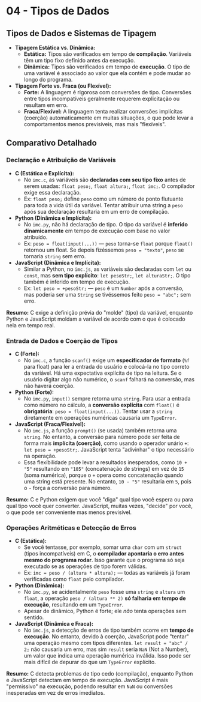 # 04 - Tipos de Dados

## Tipos de Dados e Sistemas de Tipagem

* **Tipagem Estática vs. Dinâmica:**
    * **Estática:** Tipos são verificados em tempo de **compilação**. Variáveis têm um tipo fixo definido antes da execução.
    * **Dinâmica:** Tipos são verificados em tempo de **execução**. O tipo de uma variável é associado ao valor que ela contém e pode mudar ao longo do programa.
* **Tipagem Forte vs. Fraca (ou Flexível):**
    * **Forte:** A linguagem é rigorosa com conversões de tipo. Conversões entre tipos incompatíveis geralmente requerem explicitação ou resultam em erro.
    * **Fraca/Flexível:** A linguagem tenta realizar conversões implícitas (coerção) automaticamente em muitas situações, o que pode levar a comportamentos menos previsíveis, mas mais "flexíveis".

## Comparativo Detalhado

### Declaração e Atribuição de Variáveis

* **C (Estática e Explícita):**
    * No `imc.c`, as variáveis são **declaradas com seu tipo fixo** antes de serem usadas: `float peso;`, `float altura;`, `float imc;`. O compilador exige essa declaração.
    * Ex: `float peso;` define `peso` como um número de ponto flutuante para toda a vida útil da variável. Tentar atribuir uma string a `peso` após sua declaração resultaria em um erro de compilação.
* **Python (Dinâmica e Implícita):**
    * No `imc.py`, não há declaração de tipo. O tipo da variável é **inferido dinamicamente** em tempo de execução com base no valor atribuído.
    * Ex: `peso = float(input(...))` — `peso` torna-se `float` porque `float()` retornou um float. Se depois fizéssemos `peso = "texto"`, `peso` se tornaria `string` sem erro.
* **JavaScript (Dinâmica e Implícita):**
    * Similar a Python, no `imc.js`, as variáveis são declaradas com `let` ou `const`, mas **sem tipo explícito**: `let pesoStr;`, `let alturaStr;`. O tipo também é inferido em tempo de execução.
    * Ex: `let peso = +pesoStr;` — `peso` é um `Number` após a conversão, mas poderia ser uma `String` se tivéssemos feito `peso = "abc";` sem erro.

**Resumo:** C exige a definição prévia do "molde" (tipo) da variável, enquanto Python e JavaScript moldam a variável de acordo com o que é colocado nela em tempo real.

### Entrada de Dados e Coerção de Tipos

* **C (Forte):**
    * No `imc.c`, a função `scanf()` exige um **especificador de formato** (`%f` para float) para ler a entrada do usuário e colocá-la no tipo correto da variável. Há uma expectativa explícita de tipo na leitura. Se o usuário digitar algo não numérico, o `scanf` falhará na conversão, mas não haverá coerção.
* **Python (Forte):**
    * No `imc.py`, `input()` sempre retorna uma `string`. Para usar a entrada como número no cálculo, a **conversão explícita** com `float()` é **obrigatória**: `peso = float(input(...))`. Tentar usar a `string` diretamente em operações numéricas causaria um `TypeError`.
* **JavaScript (Fraca/Flexível):**
    * No `imc.js`, a função `prompt()` (se usada) também retorna uma `string`. No entanto, a conversão para número pode ser feita de forma mais **implícita (coerção)**, como usando o operador unário `+`: `let peso = +pesoStr;`. JavaScript tenta "adivinhar" o tipo necessário na operação.
    * Essa flexibilidade pode levar a resultados inesperados, como `10 + "5"` resultando em `"105"` (concatenação de strings) em vez de `15` (soma numérica), porque o `+` opera como concatenação quando uma string está presente. No entanto, `10 - "5"` resultaria em `5`, pois o `-` força a conversão para número.

**Resumo:** C e Python exigem que você "diga" qual tipo você espera ou para qual tipo você quer converter. JavaScript, muitas vezes, "decide" por você, o que pode ser conveniente mas menos previsível.

### Operações Aritméticas e Detecção de Erros

* **C (Estática):**
    * Se você tentasse, por exemplo, somar uma `char` com um `struct` (tipos incompatíveis) em C, o **compilador apontaria o erro antes mesmo do programa rodar**. Isso garante que o programa só seja executado se as operações de tipo forem válidas.
    * Ex: `imc = peso / (altura * altura);` — todas as variáveis já foram verificadas como `float` pelo compilador.
* **Python (Dinâmica):**
    * No `imc.py`, se acidentalmente `peso` fosse uma `string` e `altura` um `float`, a operação `peso / (altura ** 2)` **só falharia em tempo de execução**, resultando em um `TypeError`.
    * Apesar de dinâmico, Python é forte; ele *não* tenta operações sem sentido.
* **JavaScript (Dinâmica e Fraca):**
    * No `imc.js`, a detecção de erros de tipo também ocorre em **tempo de execução**. No entanto, devido à coerção, JavaScript pode "tentar" uma operação mesmo com tipos diferentes. `let result = "abc" / 2;` não causaria um erro, mas sim `result` seria `NaN` (Not a Number), um valor que indica uma operação numérica inválida. Isso pode ser mais difícil de depurar do que um `TypeError` explícito.

**Resumo:** C detecta problemas de tipo cedo (compilação), enquanto Python e JavaScript detectam em tempo de execução. JavaScript é mais "permissivo" na execução, podendo resultar em `NaN` ou conversões inesperadas em vez de erros imediatos.
